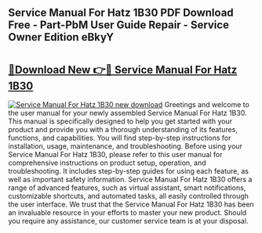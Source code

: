 ## Service Manual For Hatz 1B30 PDF Download Free - Part-PbM User Guide Repair - Service Owner Edition eBkyY

# <h2><a href="http://bc64888.oget.top/?id=Service+Manual+For+Hatz+1B30">🔗Download New 👉🔴 Service Manual For Hatz 1B30</a></h2>

[![Service Manual For Hatz 1B30 new download](https://i.imgur.com/5g1atiW.png)](http://bc64888.oget.top/?id=Service+Manual+For+Hatz+1B30)
Greetings and welcome to the user manual for your newly assembled Service Manual For Hatz 1B30. This manual is specifically designed to help you get started with your product and provide you with a thorough understanding of its features, functions, and capabilities. You will find step-by-step instructions for installation, usage, maintenance, and troubleshooting. Before using your Service Manual For Hatz 1B30, please refer to this user manual for comprehensive instructions on product setup, operation, and troubleshooting. It includes step-by-step guides for using each feature, as well as important safety information. Service Manual For Hatz 1B30 offers a range of advanced features, such as virtual assistant, smart notifications, customizable shortcuts, and automated tasks, all easily controlled through the user interface. We trust that the Service Manual For Hatz 1B30 has been an invaluable resource in your efforts to master your new product. Should you require any assistance, our customer service team is at your disposal.
